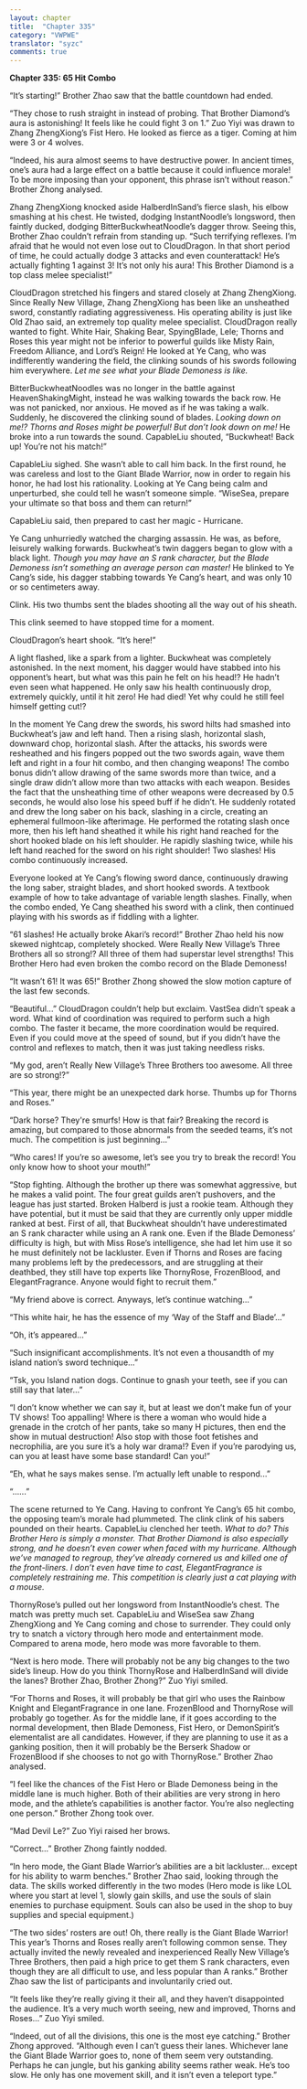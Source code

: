 ```yaml
---
layout: chapter
title:  "Chapter 335"
category: "VWPWE"
translator: "syzc"
comments: true
---
```


**Chapter 335: 65 Hit Combo**

“It’s starting!” Brother Zhao saw that the battle countdown had ended.

“They chose to rush straight in instead of probing. That Brother Diamond’s aura is astonishing! It feels like he could fight 3 on 1.” Zuo Yiyi was drawn to Zhang ZhengXiong’s Fist Hero. He looked as fierce as a tiger. Coming at him were 3 or 4 wolves.

“Indeed, his aura almost seems to have destructive power. In ancient times, one’s aura had a large effect on a battle because it could influence morale! To be more imposing than your opponent, this phrase isn’t without reason.” Brother Zhong analysed.

Zhang ZhengXiong knocked aside HalberdInSand’s fierce slash, his elbow smashing at his chest. He twisted, dodging InstantNoodle’s longsword, then faintly ducked, dodging BitterBuckwheatNoodle’s dagger throw. Seeing this, Brother Zhao couldn’t refrain from standing up. “Such terrifying reflexes. I’m afraid that he would not even lose out to CloudDragon. In that short period of time, he could actually dodge 3 attacks and even counterattack! He’s actually fighting 1 against 3! It’s not only his aura! This Brother Diamond is a top class melee specialist!”

CloudDragon stretched his fingers and stared closely at Zhang ZhengXiong. Since Really New Village, Zhang ZhengXiong has been like an unsheathed sword, constantly radiating aggressiveness. His operating ability is just like Old Zhao said, an extremely top quality melee specialist. CloudDragon really wanted to fight. White Hair, Shaking Bear, SpyingBlade, Lele; Thorns and Roses this year might not be inferior to powerful guilds like Misty Rain, Freedom Alliance, and Lord’s Reign! He looked at Ye Cang, who was indifferently wandering the field, the clinking sounds of his swords following him everywhere. *Let me see what your Blade Demoness is like.*

BitterBuckwheatNoodles was no longer in the battle against HeavenShakingMight, instead he was walking towards the back row. He was not panicked, nor anxious. He moved as if he was taking a walk. Suddenly, he discovered the clinking sound of blades. *Looking down on me!? Thorns and Roses might be powerful! But don’t look down on me!* He broke into a run towards the sound. CapableLiu shouted, “Buckwheat! Back up! You’re not his match!”

CapableLiu sighed. She wasn’t able to call him back. In the first round, he was careless and lost to the Giant Blade Warrior, now in order to regain his honor, he had lost his rationality. Looking at Ye Cang being calm and unperturbed, she could tell he wasn’t someone simple. “WiseSea, prepare your ultimate so that boss and them can return!”

CapableLiu said, then prepared to cast her magic - Hurricane.

Ye Cang unhurriedly watched the charging assassin. He was, as before, leisurely walking forwards. Buckwheat’s twin daggers began to glow with a black light. *Though you may have an S rank character, but the Blade Demoness isn’t something an average person can master!* He blinked to Ye Cang’s side, his dagger stabbing towards Ye Cang’s heart, and was only 10 or so centimeters away. 

Clink. His two thumbs sent the blades shooting all the way out of his sheath.

This clink seemed to have stopped time for a moment.

CloudDragon’s heart shook. “It’s here!”

A light flashed, like a spark from a lighter. Buckwheat was completely astonished. In the next moment, his dagger would have stabbed into his opponent’s heart, but what was this pain he felt on his head!? He hadn’t even seen what happened. He only saw his health continuously drop, extremely quickly, until it hit zero! He had died! Yet why could he still feel himself getting cut!?

In the moment Ye Cang drew the swords, his sword hilts had smashed into Buckwheat’s jaw and left hand. Then a rising slash, horizontal slash, downward chop, horizontal slash. After the attacks, his swords were resheathed and his fingers popped out the two swords again, wave them left and right in a four hit combo, and then changing weapons! The combo bonus didn’t allow drawing of the same swords more than twice, and a single draw didn’t allow more than two attacks with each weapon. Besides the fact that the unsheathing time of other weapons were decreased by 0.5 seconds, he would also lose his speed buff if he didn’t. He suddenly rotated and drew the long saber on his back, slashing in a circle, creating an ephemeral fullmoon-like afterimage. He performed the rotating slash once more, then his left hand sheathed it while his right hand reached for the short hooked blade on his left shoulder. He rapidly slashing twice, while his left hand reached for the sword on his right shoulder! Two slashes! His combo continuously increased.

Everyone looked at Ye Cang’s flowing sword dance, continuously drawing the long saber, straight blades, and short hooked swords. A textbook example of how to take advantage of variable length slashes. Finally, when the combo ended, Ye Cang sheathed his sword with a clink, then continued playing with his swords as if fiddling with a lighter.

“61 slashes! He actually broke Akari’s record!” Brother Zhao held his now skewed nightcap, completely shocked. Were Really New Village’s Three Brothers all so strong!? All three of them had superstar level strengths! This Brother Hero had even broken the combo record on the Blade Demoness!

“It wasn’t 61! It was 65!” Brother Zhong showed the slow motion capture of the last few seconds.

“Beautiful...” CloudDragon couldn’t help but exclaim. VastSea didn’t speak a word. What kind of coordination was required to perform such a high combo. The faster it became, the more coordination would be required. Even if you could move at the speed of sound, but if you didn’t have the control and reflexes to match, then it was just taking needless risks.

“My god, aren’t Really New Village’s Three Brothers too awesome. All three are so strong!?”

“This year, there might be an unexpected dark horse. Thumbs up for Thorns and Roses.”

“Dark horse? They're smurfs! How is that fair? Breaking the record is amazing, but compared to those abnormals from the seeded teams, it’s not much. The competition is just beginning...”

“Who cares! If you’re so awesome, let’s see you try to break the record! You only know how to shoot your mouth!”

“Stop fighting. Although the brother up there was somewhat aggressive, but he makes a valid point. The four great guilds aren’t pushovers, and the league has just started. Broken Halberd is just a rookie team. Although they have potential, but it must be said that they are currently only upper middle ranked at best. First of all, that Buckwheat shouldn’t have underestimated an S rank character while using an A rank one. Even if the Blade Demoness’ difficulty is high, but with Miss Rose’s intelligence, she had let him use it so he must definitely not be lackluster. Even if Thorns and Roses are facing many problems left by the predecessors, and are struggling at their deathbed, they still have top experts like ThornyRose, FrozenBlood, and ElegantFragrance. Anyone would fight to recruit them.”

“My friend above is correct. Anyways, let’s continue watching...”

“This white hair, he has the essence of my ‘Way of the Staff and Blade’...”

“Oh, it’s appeared...”

“Such insignificant accomplishments. It’s not even a thousandth of my island nation’s sword technique...”

“Tsk, you Island nation dogs. Continue to gnash your teeth, see if you can still say that later...”

“I don’t know whether we can say it, but at least we don’t make fun of your TV shows! Too appalling! Where is there a woman who would hide a grenade in the crotch of her pants, take so many H pictures, then end the show in mutual destruction! Also stop with those foot fetishes and necrophilia, are you sure it’s a holy war drama!? Even if you’re parodying us, can you at least have some base standard! Can you!”

“Eh, what he says makes sense. I’m actually left unable to respond...”

“......”

The scene returned to Ye Cang. Having to confront Ye Cang’s 65 hit combo, the opposing team’s morale had plummeted. The clink clink of his sabers pounded on their hearts. CapableLiu clenched her teeth. *What to do? This Brother Hero is simply a monster. That Brother Diamond is also especially strong, and he doesn’t even cower when faced with my hurricane. Although we’ve managed to regroup, they’ve already cornered us and killed one of the front-liners. I don’t even have time to cast, ElegantFragrance is completely restraining me. This competition is clearly just a cat playing with a mouse.*

ThornyRose’s pulled out her longsword from InstantNoodle’s chest. The match was pretty much set. CapableLiu and WiseSea saw Zhang ZhengXiong and Ye Cang coming and chose to surrender. They could only try to snatch a victory through hero mode and entertainment mode. Compared to arena mode, hero mode was more favorable to them.

“Next is hero mode. There will probably not be any big changes to the two side’s lineup. How do you think ThornyRose and HalberdInSand will divide the lanes? Brother Zhao, Brother Zhong?” Zuo Yiyi smiled.

“For Thorns and Roses, it will probably be that girl who uses the Rainbow Knight and ElegantFragrance in one lane. FrozenBlood and ThornyRose will probably go together. As for the middle lane, if it goes according to the normal development, then Blade Demoness, Fist Hero, or DemonSpirit’s elementalist are all candidates. However, if they are planning to use it as a ganking position, then it will probably be the Berserk Shadow or FrozenBlood if she chooses to not go with ThornyRose.” Brother Zhao analysed.

“I feel like the chances of the Fist Hero or Blade Demoness being in the middle lane is much higher. Both of their abilities are very strong in hero mode, and the athlete’s capabilities is another factor. You’re also neglecting one person.” Brother Zhong took over.

“Mad Devil Le?” Zuo Yiyi raised her brows.

“Correct...” Brother Zhong faintly nodded.

“In hero mode, the Giant Blade Warrior’s abilities are a bit lackluster… except for his ability to warm benches.” Brother Zhao said, looking through the data. The skills worked differently in the two modes (Hero mode is like LOL where you start at level 1, slowly gain skills, and use the souls of slain enemies to purchase equipment. Souls can also be used in the shop to buy supplies and special equipment.)

“The two sides’ rosters are out! Oh, there really is the Giant Blade Warrior! This year’s Thorns and Roses really aren’t following common sense. They actually invited the newly revealed and inexperienced Really New Village’s Three Brothers, then paid a high price to get them S rank characters, even though they are all difficult to use, and less popular than A ranks.” Brother Zhao saw the list of participants and involuntarily cried out.

“It feels like they’re really giving it their all, and they haven’t disappointed the audience. It’s a very much worth seeing, new and improved, Thorns and Roses...” Zuo Yiyi smiled.

“Indeed, out of all the divisions, this one is the most eye catching.” Brother Zhong approved. “Although even I can’t guess their lanes. Whichever lane the Giant Blade Warrior goes to, none of them seem very outstanding. Perhaps he can jungle, but his ganking ability seems rather weak. He’s too slow. He only has one movement skill, and it isn’t even a teleport type.”
